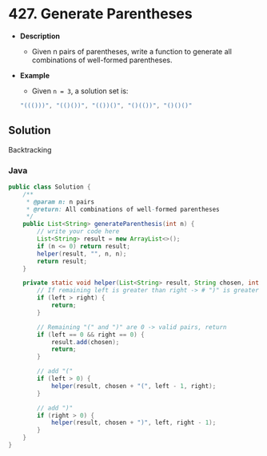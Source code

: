 # 427. Generate Parentheses

- **Description**
    - Given n pairs of parentheses, write a function to generate all combinations of well-formed parentheses.
- **Example**
    - Given `n = 3`, a solution set is:

    ```java
    "((()))", "(()())", "(())()", "()(())", "()()()"
    ```


## Solution

Backtracking


### Java

```java
public class Solution {
    /**
     * @param n: n pairs
     * @return: All combinations of well-formed parentheses
     */
    public List<String> generateParenthesis(int n) {
        // write your code here
        List<String> result = new ArrayList<>();
        if (n <= 0) return result;
        helper(result, "", n, n);
        return result;
    }

    private static void helper(List<String> result, String chosen, int left, int right) {
        // If remaining left is greater than right -> # ")" is greater than #"(", return
        if (left > right) {
            return;
        }

        // Remaining "(" and ")" are 0 -> valid pairs, return
        if (left == 0 && right == 0) {
            result.add(chosen);
            return;
        }

        // add "("
        if (left > 0) {
            helper(result, chosen + "(", left - 1, right);
        }

        // add ")"
        if (right > 0) {
            helper(result, chosen + ")", left, right - 1);
        }
    }
}
```

